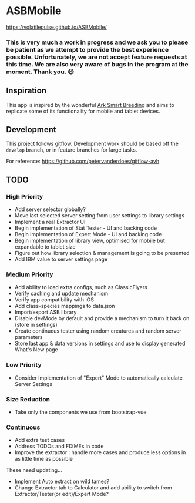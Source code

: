 # ASBMobile
https://volatilepulse.github.io/ASBMobile/

### This is very much a work in progress and we ask you to please be patient as we attempt to provide the best experience possible. Unfortunately, we are not accept feature requests at this time. We are also very aware of bugs in the program at the moment. Thank you. :smile:

## Inspiration

This app is inspired by the wonderful [Ark Smart Breeding](https://github.com/cadon/ARKStatsExtractor) and aims to replicate some of its functionality for mobile and tablet devices.

## Development

This project follows gitflow. Development work should be based off the `develop` branch, or in feature branches for large tasks.

For reference: <https://github.com/petervanderdoes/gitflow-avh>

## TODO

### High Priority
- Add server selector globally?
- Move last selected server setting from user settings to library settings
- Implement a real Extractor UI
- Begin implementation of Stat Tester - UI and backing code
- Begin implementation of Expert Mode - UI and backing code
- Begin implementation of library view, optimised for mobile but expandable to tablet size
- Figure out how library selection & management is going to be presented
- Add IBM value to server settings page

### Medium Priority
- Add ability to load extra configs, such as ClassicFlyers
- Verify caching and update mechanism
- Verify app compatibility with iOS
- Add class-species mappings to data.json
- Import/export ASB library
- Disable devMode by default and provide a mechanism to turn it back on (store in settings)
- Create continuous tester using random creatures and random server parameters
- Store last app & data versions in settings and use to display generated What's New page

### Low Priority
- Consider Implementation of "Expert" Mode to automatically calculate Server Settings

### Size Reduction
- Take only the components we use from bootstrap-vue

### Continuous
- Add extra test cases
- Address TODOs and FIXMEs in code
- Improve the extractor : handle more cases and produce less options in as little time as possible


These need updating...
- Implement Auto extract on wild tames?
- Change Extractor tab to Calculator and add ability to switch from Extractor/Tester(or edit)/Expert Mode?
